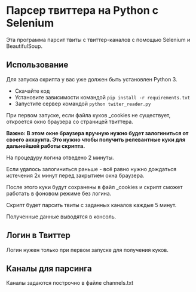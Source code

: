# Парсер твиттерa на Python с Selenium
Эта программа парсит твиты с твиттер-каналов с помощью Selenium и BeautifulSoup.

## Использование

Для запуска скрипта у вас уже должен быть установлен Python 3.
- Скачайте код
- Установите зависимости командой `pip install -r requirements.txt`
- Запустите сервер командой `python twiter_reader.py`

При первом запуске, если файла куков _cookies не существует, откроется окно браузера со страницей твиттера.

**Важно: В этом окне браузера вручную нужно будет залогиниться от своего аккаунта. Это нужно чтобы получить релевантные куки для дальнейшей работы скрипта.**

На процедуру логина отведено 2 минуты.

Если удалось залогиниться раньше - всё равно нужно дождаться истечения 2х минут перед закрытием окна браузера.

После этого куки будут сохранены в файл _cookies и скрипт сможет работать в фоновом режиме без логина.

Скрипт будет парсить твиты с заданных каналов каждые 5 минут.

Полученные данные выводятся в консоль.

## Логин в Твиттер
Логин нужен только при первом запуске для получения куков.

## Каналы для парсинга
Каналы задаются построчно в файле channels.txt
